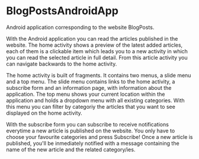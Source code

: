 BlogPostsAndroidApp
===================

Android application corresponding to the website BlogPosts.

With the Android application you can read the articles published in the website. The home activity shows a preview of the
latest added articles, each of them is a clickable item which leads you to a new activity in which you can read the
selected article in full detail. From this article activity you can navigate backwards to the home activity.

The home activity is built of fragments. It contains two menus, a slide menu and a top menu. The slide menu contains
links to the home activity, a subscribe form and an information page, with information about the application. The top
menu shows your current location within the application and holds a dropdown menu with all existing categories. With this
menu you can filter by categoriy the articles that you want to see displayed on the home activity.

With the subscribe form you can subscribe to receive notifications everytime a new article is published on the website.
You only have to choose your favourite categories and press Subscribe! Once a new article is published, you'll be
inmediately notified with a message containing the name of the new article and the related category/ies.
